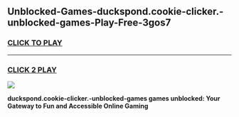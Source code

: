 
## Unblocked-Games-duckspond.cookie-clicker.-unblocked-games-Play-Free-3gos7
<h3>
<a href="https://premium76.site?title=duckspond.cookie-clicker.-unblocked-games&ref=23A">CLICK TO PLAY</a></h3>
<hr>

<h3>
<a href="https://premium76.site?title=duckspond.cookie-clicker.-unblocked-games&ref=23A">CLICK 2 PLAY</a>
  
</h3>

<a href="https://premium76.site?title=duckspond.cookie-clicker.-unblocked-games&ref=23A"><img src="https://clearcache.store/games.png"></a>


**duckspond.cookie-clicker.-unblocked-games games unblocked: Your Gateway to Fun and Accessible Online Gaming**
